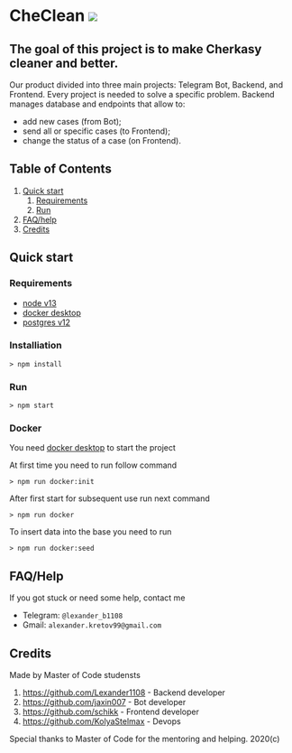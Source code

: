 # CheClean ![](https://cdn1.savepice.ru/uploads/2020/4/29/12359aaeeca0908fe7afd91c61b4478c-full.png)

## The goal of this project is to make Cherkasy cleaner and better.

Our product divided into three main projects: Telegram Bot, Backend, and Frontend. Every project is needed to solve a specific problem. Backend manages database and endpoints that allow to:
* add new cases (from Bot);
* send all or specific cases (to Frontend);
* change the status of a case (on Frontend).

## Table of Contents
1. [Quick start](#qick-start)
    1. [Requirements](#requirements)
    2. [Run](#run)
2. [FAQ/help](#faq/help)
3. [Credits](#credits)

## Quick start

### Requirements
* [node v13](https://nodejs.org/dist/v13.12.0/)
* [docker desktop](https://www.docker.com/products/docker-desktop)
* [postgres v12](https://www.enterprisedb.com/downloads/postgres-postgresql-downloads)

### Installiation
``` shell
> npm install
```

### Run
``` shell
> npm start
```

### Docker
You need [docker desktop](https://www.docker.com/products/docker-desktop) to start the project

At first time you need to run follow command
``` shell
> npm run docker:init
```

After first start for subsequent use run next command
``` shell
> npm run docker
```

To insert data into the base you need to run
``` shell
> npm run docker:seed
```

## FAQ/Help
If you got stuck or need some help, contact me
* Telegram: `@lexander_b1108`
* Gmail: `alexander.kretov99@gmail.com`

## Credits
Made by Master of Code studensts

1. https://github.com/Lexander1108 - Backend developer
2. https://github.com/jaxin007 - Bot developer
3. https://github.com/schikk - Frontend developer
4. https://github.com/KolyaStelmax - Devops 

Special thanks to Master of Code for the mentoring and helping. 2020(c)
